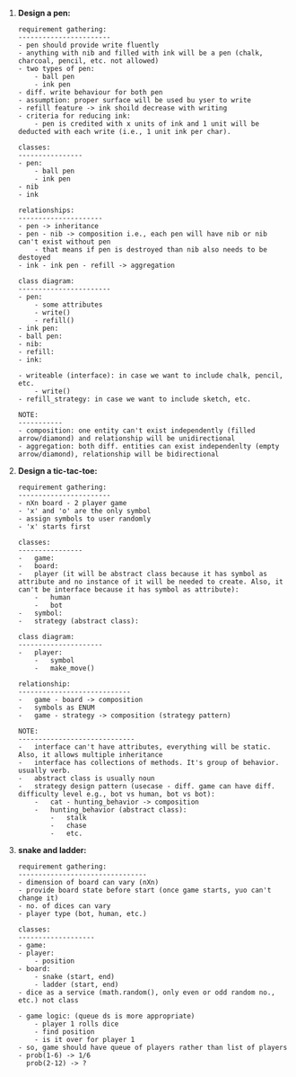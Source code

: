 1.  **Design a pen:**

        requirement gathering:
        -----------------------
        - pen should provide write fluently
        - anything with nib and filled with ink will be a pen (chalk, charcoal, pencil, etc. not allowed)
        - two types of pen:
        	- ball pen
        	- ink pen
        - diff. write behaviour for both pen
        - assumption: proper surface will be used bu yser to write
        - refill feature -> ink shoild decrease with writing
        - criteria for reducing ink:
        	- pen is credited with x units of ink and 1 unit will be deducted with each write (i.e., 1 unit ink per char).

        classes:
        ----------------
        - pen:
        	- ball pen
        	- ink pen
        - nib
        - ink

        relationships:
        ---------------------
        - pen -> inheritance
        - pen - nib -> composition i.e., each pen will have nib or nib can't exist without pen
        	- that means if pen is destroyed than nib also needs to be destoyed
        - ink - ink pen - refill -> aggregation

        class diagram:
        -----------------------
        - pen:
        	- some attributes
        	- write()
        	- refill()
        - ink pen:
        - ball pen:
        - nib:
        - refill:
        - ink:

        - writeable (interface): in case we want to include chalk, pencil, etc.
        	- write()
        - refill_strategy: in case we want to include sketch, etc.

        NOTE:
        -----------
        - composition: one entity can't exist independently (filled arrow/diamond) and relationship will be unidirectional
        - aggregation: both diff. entities can exist independenlty (empty arrow/diamond), relationship will be bidirectional

2.  **Design a tic-tac-toe:**

        requirement gathering:
        -----------------------
        - nXn board - 2 player game
        - 'x' and 'o' are the only symbol
        - assign symbols to user randomly
        - 'x' starts first

        classes:
        ----------------
        -   game:
        -   board:
        -   player (it will be abstract class because it has symbol as attribute and no instance of it will be needed to create. Also, it can't be interface because it has symbol as attribute):
        	-   human
        	-   bot
        -   symbol:
        -   strategy (abstract class):

        class diagram:
        ---------------------
        -   player:
        	-   symbol
        	-   make_move()

        relationship:
        ----------------------------
        -   game - board -> composition
        -   symbols as ENUM
        -   game - strategy -> composition (strategy pattern)

        NOTE:
        -----------------------------
        -   interface can't have attributes, everything will be static. Also, it allows multiple inheritance
        -   interface has collections of methods. It's group of behavior. usually verb.
        -   abstract class is usually noun
        -   strategy design pattern (usecase - diff. game can have diff. difficulty level e.g., bot vs human, bot vs bot):
        	-   cat - hunting_behavior -> composition
        	-   hunting_behavior (abstract class):
        		-   stalk
        		-   chase
        		-   etc.

3.  **snake and ladder:**

        requirement gathering:
        --------------------------------
        - dimension of board can vary (nXn)
        - provide board state before start (once game starts, yuo can't change it)
        - no. of dices can vary
        - player type (bot, human, etc.)

        classes:
        -------------------
        - game:
        - player:
        	- position
        - board:
        	- snake (start, end)
        	- ladder (start, end)
        - dice as a service (math.random(), only even or odd random no., etc.) not class

        - game logic: (queue ds is more appropriate)
        	- player 1 rolls dice
        	- find position
        	- is it over for player 1
        - so, game should have queue of players rather than list of players
        - prob(1-6) -> 1/6
          prob(2-12) -> ?
